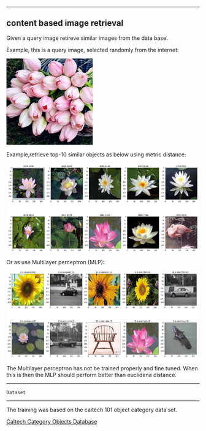 

-----------------------------------
content based image retrieval
------------------------------

Given a query image retireve similar images from the data base.


Example, this is a query image, selected randomly from the internet:

![alt-text](https://github.com/adderbyte/content_based_image_retrieval/blob/master/data_file/test2.jpg)

Example,retrieve top-10 similar objects as below using metric distance:

![alt-text](https://github.com/adderbyte/content_based_image_retrieval/blob/master/data_file/screen_top.png)

Or as use Multilayer perceptron (MLP):

![alt-text](https://github.com/adderbyte/content_based_image_retrieval/blob/master/data_file/mlp.png)

The Multilayer perceptron has not be trained properly and fine tuned. When this is then the MLP should perform
better than euclidena distance.


-----------------------------------

    Dataset
------------------------------
The training was based on the caltech 101 object category data set.

[Caltech Category Objects Database](http://www.vision.caltech.edu/Image_Datasets/Caltech101/Caltech101.html#Download)
